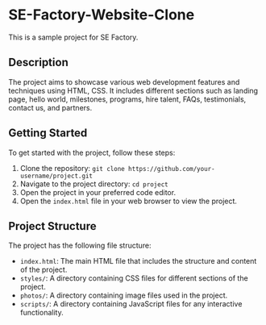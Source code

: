# SE-Factory-Website-Clone

This is a sample project for SE Factory.

## Description

The project aims to showcase various web development features and techniques using HTML, CSS. 
It includes different sections such as landing page, hello world, milestones, programs, hire talent, FAQs, testimonials, contact us, and partners.

## Getting Started

To get started with the project, follow these steps:

1. Clone the repository: `git clone https://github.com/your-username/project.git`
2. Navigate to the project directory: `cd project`
3. Open the project in your preferred code editor.
4. Open the `index.html` file in your web browser to view the project.

## Project Structure

The project has the following file structure:

- `index.html`: The main HTML file that includes the structure and content of the project.
- `styles/`: A directory containing CSS files for different sections of the project.
- `photos/`: A directory containing image files used in the project.
- `scripts/`: A directory containing JavaScript files for any interactive functionality.


